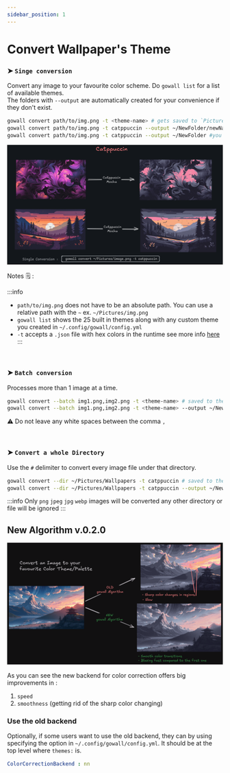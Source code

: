 ```yaml
---
sidebar_position: 1
---
```


# Convert Wallpaper's Theme

 ### ➤ `Singe conversion` 

Convert any image to your favourite color scheme. Do `gowall list` for a list of available themes.  
The folders with `--output` are automatically created for your convenience if they don't exist.

  ```bash
gowall convert path/to/img.png -t <theme-name> # gets saved to `Pictures/gowall`(can be changed)
gowall convert path/to/img.png -t catppuccin --output ~/NewFolder/newName.jpg
gowall convert path/to/img.png -t catppuccin --output ~/NewFolder #you dont have to specify the name or ext
 ```
 
![Singe conversion](./img/catppuccin.png)

Notes 🗒️ :

:::info
- `path/to/img.png` does not have to be an absolute path. You can use a relative path with the `~` ex. `~/Pictures/img.png` 
- `gowall list` shows the 25 built in themes along with any custom theme you created in `~/.config/gowall/config.yml`
- `-t` accepts a `.json` file with hex colors in the runtime see more info [here](../scripts.md#load-a-theme-dynamically-in-the-runtime-via-json-file)
:::

<br />

### ➤ `Batch conversion`

Processes more than 1 image at a time.

   ```bash
gowall convert --batch img1.png,img2.png -t <theme-name> # saved to the default dir
gowall convert --batch img1.png,img2.png -t <theme-name> --output ~/NewFolder
   ```
⚠️ Do not leave any white spaces between the comma `,`

<br />


### ➤ `Convert a whole Directory`

   Use the `#` delimiter to convert every image file under that directory.
   
   ```bash
gowall convert --dir ~/Pictures/Wallpapers -t catppuccin # saved to the default dir 
gowall convert --dir ~/Pictures/Wallpapers -t catppuccin --output ~/NewFolderAutomaticallyCreated
   ```

:::info
 Only `png` `jpeg` `jpg` `webp` images will be converted any other directory or  file will be ignored
:::

## New Algorithm v.0.2.0

![improvements](./img/convertImp-min.png)

As you can see the new backend for color correction offers big improvements in :
1. `speed`
2. `smoothness` (getting rid of the sharp color changing)

### Use the old backend

Optionally, if some users want to use the old backend, they can by using specifying the option in `~/.config/gowall/config.yml`. It should
be at the top level where `themes:` is.

```yml title="~/.config/gowall/config.yml"
ColorCorrectionBackend : nn
```
